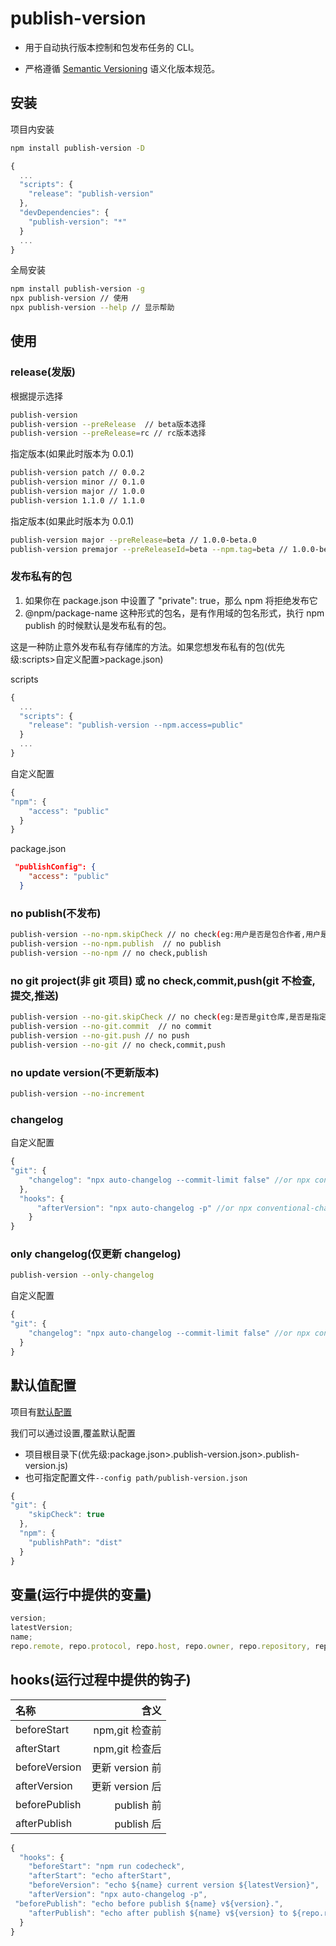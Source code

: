 # publish-version

- 用于自动执行版本控制和包发布任务的 CLI。

- 严格遵循 [Semantic Versioning](http://semver.org/lang/zh-CN/) 语义化版本规范。

## 安装

项目内安装

```bash
npm install publish-version -D

```

```js
{
  ...
  "scripts": {
    "release": "publish-version"
  },
  "devDependencies": {
    "publish-version": "*"
  }
  ...
}
```

全局安装

```bash
npm install publish-version -g
npx publish-version // 使用
npx publish-version --help // 显示帮助
```

## 使用

### release(发版)

根据提示选择

```bash
publish-version
publish-version --preRelease  // beta版本选择
publish-version --preRelease=rc // rc版本选择

```

指定版本(如果此时版本为 0.0.1)

```bash
publish-version patch // 0.0.2
publish-version minor // 0.1.0
publish-version major // 1.0.0
publish-version 1.1.0 // 1.1.0

```

指定版本(如果此时版本为 0.0.1)

```bash
publish-version major --preRelease=beta // 1.0.0-beta.0
publish-version premajor --preReleaseId=beta --npm.tag=beta // 1.0.0-beta.0

```

### 发布私有的包

1. 如果你在 package.json 中设置了 "private": true，那么 npm 将拒绝发布它
2. @npm/package-name 这种形式的包名，是有作用域的包名形式，执行 npm publish 的时候默认是发布私有的包。

这是一种防止意外发布私有存储库的方法。如果您想发布私有的包(优先级:scripts>自定义配置>package.json)

scripts

```js
{
  ...
  "scripts": {
    "release": "publish-version --npm.access=public"
  }
  ...
}
```

自定义配置

```js
{
"npm": {
    "access": "public"
  }
}
```

package.json

```json
 "publishConfig": {
    "access": "public"
  }
```

### no publish(不发布)

```bash
publish-version --no-npm.skipCheck // no check(eg:用户是否是包合作者,用户是否登录,registry是否可用等)
publish-version --no-npm.publish  // no publish
publish-version --no-npm // no check,publish

```

### no git project(非 git 项目) 或 no check,commit,push(git 不检查,提交,推送)

```bash
publish-version --no-git.skipCheck // no check(eg:是否是git仓库,是否是指定分支,是否工作区干净等)
publish-version --no-git.commit  // no commit
publish-version --no-git.push // no push
publish-version --no-git // no check,commit,push

```

### no update version(不更新版本)

```bash
publish-version --no-increment

```

### changelog

自定义配置

```js
{
"git": {
    "changelog": "npx auto-changelog --commit-limit false" //or npx conventional-changelog-cli -p angular -i CHANGELOG.md -s -r 0
  },
  "hooks": {
      "afterVersion": "npx auto-changelog -p" //or npx conventional-changelog-cli -p angular -i CHANGELOG.md -s
    }
}
```

### only changelog(仅更新 changelog)

```bash
publish-version --only-changelog
```

自定义配置

```js
{
"git": {
    "changelog": "npx auto-changelog --commit-limit false" //or npx conventional-changelog-cli -p angular -i CHANGELOG.md -s -r 0
  }
}
```

## 默认值配置

项目有[默认配置](./src/config/publish-version.json)

我们可以通过设置,覆盖默认配置

- 项目根目录下(优先级:package.json>.publish-version.json>.publish-version.js)
- 也可指定配置文件`--config path/publish-version.json`

```js
{
"git": {
    "skipCheck": true
  },
  "npm": {
    "publishPath": "dist"
  }
}
```

## 变量(运行中提供的变量)

```js
version;
latestVersion;
name;
repo.remote, repo.protocol, repo.host, repo.owner, repo.repository, repo.project;
```

## hooks(运行过程中提供的钩子)

| 名称          |            含义 |
| :------------ | --------------: |
| beforeStart   |  npm,git 检查前 |
| afterStart    |  npm,git 检查后 |
| beforeVersion | 更新 version 前 |
| afterVersion  | 更新 version 后 |
| beforePublish |      publish 前 |
| afterPublish  |      publish 后 |

```js
{
  "hooks": {
    "beforeStart": "npm run codecheck",
    "afterStart": "echo afterStart",
    "beforeVersion": "echo ${name} current version ${latestVersion}",
    "afterVersion": "npx auto-changelog -p",
 "beforePublish": "echo before publish ${name} v${version}.",
    "afterPublish": "echo after publish ${name} v${version} to ${repo.repository}."
  }
}
```
